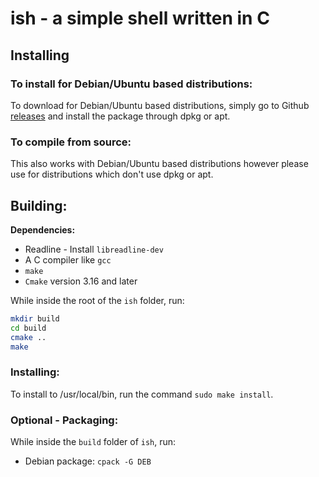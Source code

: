 # ish - a simple shell written in C

## Installing

### To install for Debian/Ubuntu based distributions:

To download for Debian/Ubuntu based distributions, simply go to Github [releases](https://github.com/Itai-Nelken/ish/releases) and install the package through dpkg or apt.

### To compile from source:

This also works with Debian/Ubuntu based distributions however please use for distributions which don't use dpkg or apt.

## Building:

**Dependencies:**

- Readline - Install `libreadline-dev`
- A C compiler like `gcc`
- `make`
- `Cmake` version 3.16 and later

While inside the root of the `ish` folder, run:

```sh
mkdir build
cd build
cmake ..
make
```

### Installing:

To install to /usr/local/bin, run the command `sudo make install`.

### Optional - Packaging:

While inside the `build` folder of `ish`, run: 

- Debian package: `cpack -G DEB`
